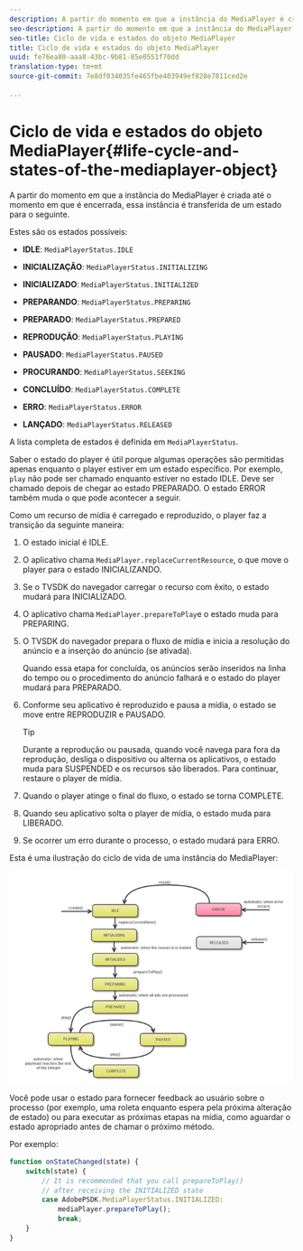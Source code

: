 ```yaml
---
description: A partir do momento em que a instância do MediaPlayer é criada até o momento em que é encerrada, essa instância é transferida de um estado para o seguinte.
seo-description: A partir do momento em que a instância do MediaPlayer é criada até o momento em que é encerrada, essa instância é transferida de um estado para o seguinte.
seo-title: Ciclo de vida e estados do objeto MediaPlayer
title: Ciclo de vida e estados do objeto MediaPlayer
uuid: fe76ea80-aaa8-43bc-9b81-85e0551f70dd
translation-type: tm+mt
source-git-commit: 7e8df034035fe465fbe403949ef828e7811ced2e

---
```



# Ciclo de vida e estados do objeto MediaPlayer{#life-cycle-and-states-of-the-mediaplayer-object}

A partir do momento em que a instância do MediaPlayer é criada até o momento em que é encerrada, essa instância é transferida de um estado para o seguinte.

Estes são os estados possíveis:

* **IDLE**: `MediaPlayerStatus.IDLE`

* **INICIALIZAÇÃO**: `MediaPlayerStatus.INITIALIZING`

* **INICIALIZADO**: `MediaPlayerStatus.INITIALIZED`

* **PREPARANDO**: `MediaPlayerStatus.PREPARING`

* **PREPARADO**: `MediaPlayerStatus.PREPARED`

* **REPRODUÇÃO**: `MediaPlayerStatus.PLAYING`

* **PAUSADO**: `MediaPlayerStatus.PAUSED`

* **PROCURANDO**: `MediaPlayerStatus.SEEKING`

* **CONCLUÍDO**: `MediaPlayerStatus.COMPLETE`

* **ERRO**: `MediaPlayerStatus.ERROR`

* **LANÇADO**: `MediaPlayerStatus.RELEASED`

A lista completa de estados é definida em `MediaPlayerStatus`.

Saber o estado do player é útil porque algumas operações são permitidas apenas enquanto o player estiver em um estado específico. Por exemplo, `play` não pode ser chamado enquanto estiver no estado IDLE. Deve ser chamado depois de chegar ao estado PREPARADO. O estado ERROR também muda o que pode acontecer a seguir.

Como um recurso de mídia é carregado e reproduzido, o player faz a transição da seguinte maneira:

1. O estado inicial é IDLE.
1. O aplicativo chama `MediaPlayer.replaceCurrentResource`, o que move o player para o estado INICIALIZANDO.
1. Se o TVSDK do navegador carregar o recurso com êxito, o estado mudará para INICIALIZADO.
1. O aplicativo chama `MediaPlayer.prepareToPlay`e o estado muda para PREPARING.
1. O TVSDK do navegador prepara o fluxo de mídia e inicia a resolução do anúncio e a inserção do anúncio (se ativada).

   Quando essa etapa for concluída, os anúncios serão inseridos na linha do tempo ou o procedimento do anúncio falhará e o estado do player mudará para PREPARADO.
1. Conforme seu aplicativo é reproduzido e pausa a mídia, o estado se move entre REPRODUZIR e PAUSADO.

   >[!TIP]
   >
   >Durante a reprodução ou pausada, quando você navega para fora da reprodução, desliga o dispositivo ou alterna os aplicativos, o estado muda para SUSPENDED e os recursos são liberados. Para continuar, restaure o player de mídia.

1. Quando o player atinge o final do fluxo, o estado se torna COMPLETE.
1. Quando seu aplicativo solta o player de mídia, o estado muda para LIBERADO.
1. Se ocorrer um erro durante o processo, o estado mudará para ERRO.

Esta é uma ilustração do ciclo de vida de uma instância do MediaPlayer:

<!--<a id="fig_DD3DAE7507C549C8A4720A26DFCFFCCB"></a>-->

![](assets/player-state-transitions-diagram-android_1.2_web.png)

Você pode usar o estado para fornecer feedback ao usuário sobre o processo (por exemplo, uma roleta enquanto espera pela próxima alteração de estado) ou para executar as próximas etapas na mídia, como aguardar o estado apropriado antes de chamar o próximo método.

Por exemplo:

```js
function onStateChanged(state) { 
    switch(state) { 
        // It is recommended that you call prepareToPlay()  
        // after receiving the INITIALIZED state             
        case AdobePSDK.MediaPlayerStatus.INITIALIZED: 
            mediaPlayer.prepareToPlay(); 
            break; 
    } 
} 
```

